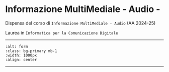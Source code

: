 
Informazione MultiMediale - Audio -
===================================

Dispensa del corso di `Informazione MultiMediale - Audio` (AA 2024-25) 

Laurea in `Informatica per la Comunicazione Digitale`


---

```{image} images/forma-del-suono.jpg
:alt: form
:class: bg-primary mb-1
:width: 1000px
:align: center
```
--- 
